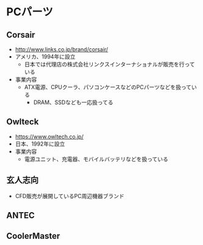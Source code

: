 # PCパーツ


## Corsair
* http://www.links.co.jp/brand/corsair/
* アメリカ、1994年に設立
    * 日本では代理店の株式会社リンクスインターナショナルが販売を行っている
* 事業内容
    * ATX電源、CPUクーラ、パソコンケースなどのPCパーツなどを扱っている
        * DRAM、SSDなども一応扱ってる


## Owlteck
* https://www.owltech.co.jp/
* 日本、1992年に設立
* 事業内容
    * 電源ユニット、充電器、モバイルバッテリなどを扱っている


## 玄人志向
* CFD販売が展開しているPC周辺機器ブランド


## ANTEC


## CoolerMaster
